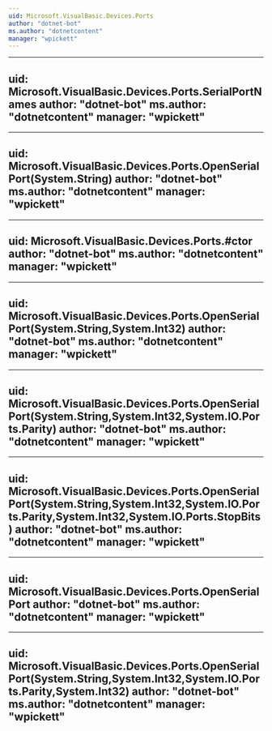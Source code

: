 ```yaml
---
uid: Microsoft.VisualBasic.Devices.Ports
author: "dotnet-bot"
ms.author: "dotnetcontent"
manager: "wpickett"
---
```


---
uid: Microsoft.VisualBasic.Devices.Ports.SerialPortNames
author: "dotnet-bot"
ms.author: "dotnetcontent"
manager: "wpickett"
---

---
uid: Microsoft.VisualBasic.Devices.Ports.OpenSerialPort(System.String)
author: "dotnet-bot"
ms.author: "dotnetcontent"
manager: "wpickett"
---

---
uid: Microsoft.VisualBasic.Devices.Ports.#ctor
author: "dotnet-bot"
ms.author: "dotnetcontent"
manager: "wpickett"
---

---
uid: Microsoft.VisualBasic.Devices.Ports.OpenSerialPort(System.String,System.Int32)
author: "dotnet-bot"
ms.author: "dotnetcontent"
manager: "wpickett"
---

---
uid: Microsoft.VisualBasic.Devices.Ports.OpenSerialPort(System.String,System.Int32,System.IO.Ports.Parity)
author: "dotnet-bot"
ms.author: "dotnetcontent"
manager: "wpickett"
---

---
uid: Microsoft.VisualBasic.Devices.Ports.OpenSerialPort(System.String,System.Int32,System.IO.Ports.Parity,System.Int32,System.IO.Ports.StopBits)
author: "dotnet-bot"
ms.author: "dotnetcontent"
manager: "wpickett"
---

---
uid: Microsoft.VisualBasic.Devices.Ports.OpenSerialPort
author: "dotnet-bot"
ms.author: "dotnetcontent"
manager: "wpickett"
---

---
uid: Microsoft.VisualBasic.Devices.Ports.OpenSerialPort(System.String,System.Int32,System.IO.Ports.Parity,System.Int32)
author: "dotnet-bot"
ms.author: "dotnetcontent"
manager: "wpickett"
---
